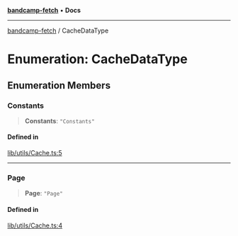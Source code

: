 [**bandcamp-fetch**](../README.md) • **Docs**

***

[bandcamp-fetch](../README.md) / CacheDataType

# Enumeration: CacheDataType

## Enumeration Members

### Constants

> **Constants**: `"Constants"`

#### Defined in

[lib/utils/Cache.ts:5](https://github.com/patrickkfkan/bandcamp-fetch/blob/e4cb82348d4aab387354625a2433077d57362f73/src/lib/utils/Cache.ts#L5)

***

### Page

> **Page**: `"Page"`

#### Defined in

[lib/utils/Cache.ts:4](https://github.com/patrickkfkan/bandcamp-fetch/blob/e4cb82348d4aab387354625a2433077d57362f73/src/lib/utils/Cache.ts#L4)
